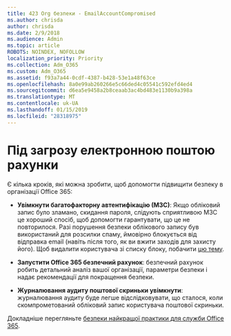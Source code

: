 ```yaml
---
title: 423 Org безпеки - EmailAccountCompromised
ms.author: chrisda
author: chrisda
ms.date: 2/9/2018
ms.audience: Admin
ms.topic: article
ROBOTS: NOINDEX, NOFOLLOW
localization_priority: Priority
ms.collection: Adm_O365
ms.custom: Adm_O365
ms.assetid: f93a7a44-0cdf-4387-b428-53e1a48f63ce
ms.openlocfilehash: 8a0e99ab260266e5c66ded4c05541c592efd4ed4
ms.sourcegitcommit: d6ea5e9458a2b8ceaab3ac4bd483e1130b9a398a
ms.translationtype: MT
ms.contentlocale: uk-UA
ms.lasthandoff: 01/15/2019
ms.locfileid: "28318975"
---
```

# <a name="compromised-email-accounts"></a>Під загрозу електронною поштою рахунки

Є кілька кроків, які можна зробити, щоб допомогти підвищити безпеку в організації Office 365:
  
- **Увімкнути багатофакторну автентифікацію (МЗС)**: Якщо обліковий запис було зламано, скидання пароля, слідують сприятливою МЗС це хороший спосіб, щоб допомогти гарантувати, що це не повторилося. Разі порушення безпеки облікового запису був використаний для розсилки спаму, ймовірно блокується від відправка email (навіть після того, як ви вжити заходів для захисту його). Щоб видалити користувача зі списку блоку, побачити [цю тему](https://technet.microsoft.com/library/ms.exch.eac.actioncenter.aspx).
    
- **Запустити Office 365 безпечний рахунок**: безпечний рахунок робить детальний аналіз вашої організації, параметри безпеки і надає рекомендації для покращення безпеки.
    
- **Журналювання аудиту поштової скриньки увімкнути**: журналювання аудиту буде легше відслідковувати, що сталося, коли скомпрометований обліковий запис користувача поштової скриньки.
    
Докладніше перегляньте [безпеки найкращої практики для служби Office 365](https://support.office.com/article/9295e396-e53d-49b9-ae9b-0b5828cdedc3.aspx).
  

